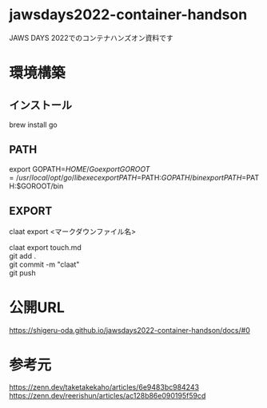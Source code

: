 # jawsdays2022-container-handson

JAWS DAYS 2022でのコンテナハンズオン資料です

# 環境構築

## インストール

brew install go

## PATH

export GOPATH=$HOME/Go  
export GOROOT=/usr/local/opt/go/libexec  
export PATH=$PATH:$GOPATH/bin  
export PATH=$PATH:$GOROOT/bin  

## EXPORT

claat export <マークダウンファイル名>  

claat export touch.md  
git add .  
git commit -m "claat"  
git push  

# 公開URL
<https://shigeru-oda.github.io/jawsdays2022-container-handson/docs/#0>

# 参考元
<https://zenn.dev/taketakekaho/articles/6e9483bc984243>  
<https://zenn.dev/reerishun/articles/ac128b86e090195f59cd>  

